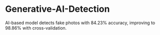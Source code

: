 # Generative-AI-Detection
AI-based model detects fake photos with 84.23% accuracy, improving to 98.86% with cross-validation.
